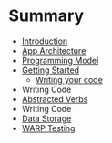 # Summary

* [Introduction](README.md)
* [App Architecture](app-architecture.md)
* [Programming Model](chapter1/programming-model.md)
* [Getting Started](chapter1.md)
  * [Writing your code](chapter1/writing-your-code.md)
* Writing Code
* [Abstracted Verbs](abstracted-verbs.md)
* Writing Code
* [Data Storage](data-storage-model.md)
* [WARP Testing](warp-testing.md)

